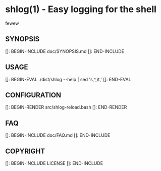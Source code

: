 # shlog(1) - Easy logging for the shell

fewew

## SYNOPSIS

[]: BEGIN-INCLUDE doc/SYNOPSIS.md
[]: END-INCLUDE

## USAGE

[]: BEGIN-EVAL ./dist/shlog --help | sed 's,^,\t,'
[]: END-EVAL

## CONFIGURATION

[]: BEGIN-RENDER src/shlog-reload.bash
[]: END-RENDER

## FAQ

[]: BEGIN-INCLUDE doc/FAQ.md
[]: END-INCLUDE

## COPYRIGHT

[]: BEGIN-INCLUDE LICENSE
[]: END-INCLUDE
